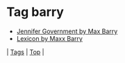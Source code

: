 <!--
title: Tag barry
date: 2020-06-28T15:26:59.050Z
tags:
-->
# Tag barry

 * [Jennifer Government by Max Barry](66564220652.md)
 * [Lexicon by Maxx Barry](67748354826.md)

| [Tags](tags.md) | [Top](index.md) |
